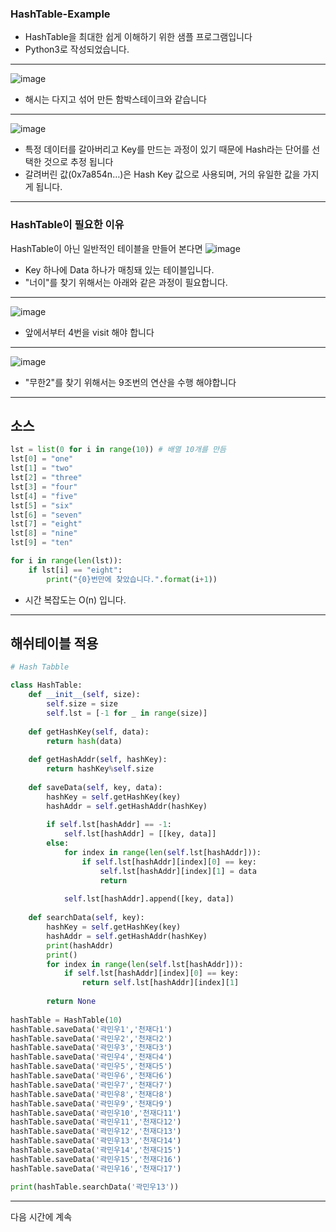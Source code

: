 ### HashTable-Example
- HashTable을 최대한 쉽게 이해하기 위한 샘플 프로그램입니다
- Python3로 작성되었습니다.
***
![image](https://user-images.githubusercontent.com/72640840/111261128-4d33ee80-8665-11eb-8386-c3eec9dc2dcf.png)
- 해시는 다지고 섞어 만든 함박스테이크와 같습니다
***
![image](https://user-images.githubusercontent.com/72640840/111261209-6dfc4400-8665-11eb-84ef-d3b1f4d9be7f.png)
- 특정 데이터를 갈아버리고 Key를 만드는 과정이 있기 때문에 Hash라는 단어를 선택한 것으로 추정 됩니다
- 갈려버린 값(0x7a854n…)은 Hash Key 값으로 사용되며, 거의 유일한 값을 가지게 됩니다.
***
### HashTable이 필요한 이유
HashTable이 아닌 일반적인 테이블을 만들어 본다면
![image](https://user-images.githubusercontent.com/72640840/111261791-61c4b680-8666-11eb-91bb-49284f9f5aa7.png)
- Key 하나에 Data 하나가 매칭돼 있는 테이블입니다.
- "너이"를 찾기 위해서는 아래와 같은 과정이 필요합니다.
***
![image](https://user-images.githubusercontent.com/72640840/111261895-86b92980-8666-11eb-9e20-4c0f12eb3225.png)
- 앞에서부터 4번을 visit 해야 합니다
***
![image](https://user-images.githubusercontent.com/72640840/111261947-a4868e80-8666-11eb-9f26-f4559156177a.png)
- "무한2"를 찾기 위해서는 9조번의 연산을 수행 해야합니다
***
## 소스
```python
lst = list(0 for i in range(10)) # 배열 10개를 만듬
lst[0] = "one"
lst[1] = "two"
lst[2] = "three"
lst[3] = "four"
lst[4] = "five"
lst[5] = "six"
lst[6] = "seven"
lst[7] = "eight"
lst[8] = "nine"
lst[9] = "ten"

for i in range(len(lst)):
    if lst[i] == "eight":
        print("{0}번만에 찾았습니다.".format(i+1))
```
- 시간 복잡도는 O(n) 입니다.
***
## 해쉬테이블 적용
```python
# Hash Tabble

class HashTable:
    def __init__(self, size):
        self.size = size
        self.lst = [-1 for _ in range(size)]
        
    def getHashKey(self, data):
        return hash(data)
    
    def getHashAddr(self, hashKey):
        return hashKey%self.size
    
    def saveData(self, key, data):
        hashKey = self.getHashKey(key)
        hashAddr = self.getHashAddr(hashKey)
        
        if self.lst[hashAddr] == -1:
            self.lst[hashAddr] = [[key, data]]
        else:
            for index in range(len(self.lst[hashAddr])):
                if self.lst[hashAddr][index][0] == key:
                    self.lst[hashAddr][index][1] = data
                    return
                    
            self.lst[hashAddr].append([key, data])
            
    def searchData(self, key):
        hashKey = self.getHashKey(key)
        hashAddr = self.getHashAddr(hashKey)
        print(hashAddr)
        print()
        for index in range(len(self.lst[hashAddr])):
            if self.lst[hashAddr][index][0] == key:
                return self.lst[hashAddr][index][1]
            
        return None
              
hashTable = HashTable(10)
hashTable.saveData('곽민우1','천재다1')
hashTable.saveData('곽민우2','천재다2')
hashTable.saveData('곽민우3','천재다3')
hashTable.saveData('곽민우4','천재다4')
hashTable.saveData('곽민우5','천재다5')
hashTable.saveData('곽민우6','천재다6')
hashTable.saveData('곽민우7','천재다7')
hashTable.saveData('곽민우8','천재다8')
hashTable.saveData('곽민우9','천재다9')
hashTable.saveData('곽민우10','천재다11')
hashTable.saveData('곽민우11','천재다12')
hashTable.saveData('곽민우12','천재다13')
hashTable.saveData('곽민우13','천재다14')
hashTable.saveData('곽민우14','천재다15')
hashTable.saveData('곽민우15','천재다16')
hashTable.saveData('곽민우16','천재다17')

print(hashTable.searchData('곽민우13'))
```
***
다음 시간에 계속
